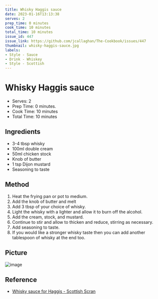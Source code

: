 ```yaml
---
title: Whisky Haggis sauce
date: 2023-01-16T13:13:38
serves: 2
prep_time: 0 minutes
cook_time: 10 minutes
total_time: 10 minutes
issue_id: 447
issue_link: https://github.com/jcallaghan/The-Cookbook/issues/447
thumbnail: whisky-haggis-sauce.jpg
labels:
- Style - Sauce
- Drink - Whiskey
- Style - Scottish
---
```


# Whisky Haggis sauce

- Serves: 2
- Prep Time: 0 minutes.
- Cook Time: 10 minutes
- Total Time: 10 minutes

## Ingredients

- 3-4 tbsp whisky
- 100ml double cream
- 50ml chicken stock
- Knob of butter
- 1 tsp Dijon mustard
- Seasoning to taste

## Method

1. Heat the frying pan or pot to medium.
1. Add the knob of butter and melt 
1. Add 3 tbsp of your choice of whisky. 
1. Light the whisky with a lighter and allow it to burn off the alcohol.
1. Add the cream, stock, and mustard.
1. Continue to stir and allow to thicken and reduce, stirring as necessary.
1. Add seasoning to taste.
1. If you would like a stronger whisky taste then you can add another tablespoon of whisky at the end too.

## Picture

![image](https://github.com/jcallaghan/The-Cookbook/blob/main/recipes/images/whisky-haggis-sauce-1.jpg)

## Reference

- [Whisky sauce for Haggis - Scottish Scran](https://scottishscran.com/whisky-sauce-for-haggis-recipe/)
